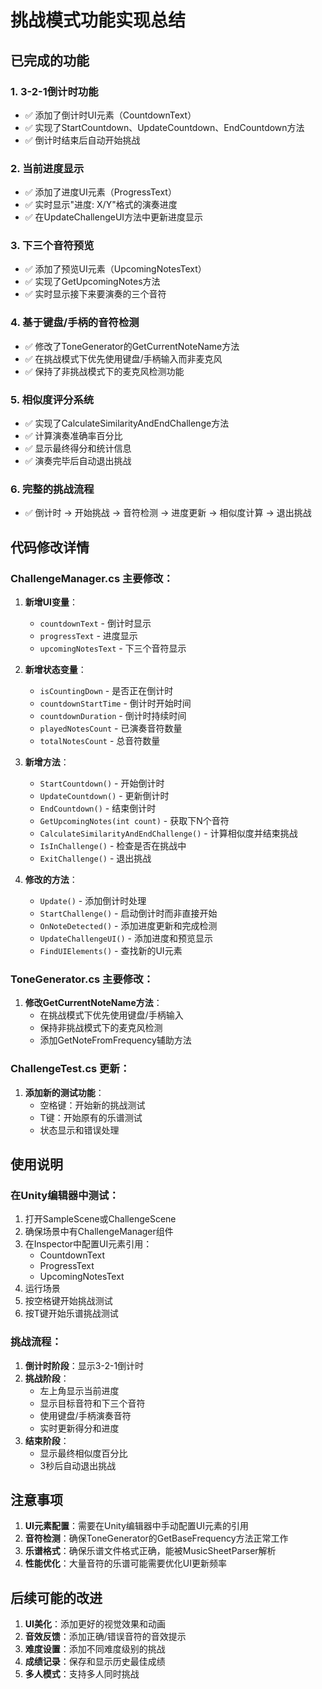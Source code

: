 # 挑战模式功能实现总结

## 已完成的功能

### 1. 3-2-1倒计时功能
- ✅ 添加了倒计时UI元素（CountdownText）
- ✅ 实现了StartCountdown、UpdateCountdown、EndCountdown方法
- ✅ 倒计时结束后自动开始挑战

### 2. 当前进度显示
- ✅ 添加了进度UI元素（ProgressText）
- ✅ 实时显示"进度: X/Y"格式的演奏进度
- ✅ 在UpdateChallengeUI方法中更新进度显示

### 3. 下三个音符预览
- ✅ 添加了预览UI元素（UpcomingNotesText）
- ✅ 实现了GetUpcomingNotes方法
- ✅ 实时显示接下来要演奏的三个音符

### 4. 基于键盘/手柄的音符检测
- ✅ 修改了ToneGenerator的GetCurrentNoteName方法
- ✅ 在挑战模式下优先使用键盘/手柄输入而非麦克风
- ✅ 保持了非挑战模式下的麦克风检测功能

### 5. 相似度评分系统
- ✅ 实现了CalculateSimilarityAndEndChallenge方法
- ✅ 计算演奏准确率百分比
- ✅ 显示最终得分和统计信息
- ✅ 演奏完毕后自动退出挑战

### 6. 完整的挑战流程
- ✅ 倒计时 → 开始挑战 → 音符检测 → 进度更新 → 相似度计算 → 退出挑战

## 代码修改详情

### ChallengeManager.cs 主要修改：
1. **新增UI变量**：
   - `countdownText` - 倒计时显示
   - `progressText` - 进度显示  
   - `upcomingNotesText` - 下三个音符显示

2. **新增状态变量**：
   - `isCountingDown` - 是否正在倒计时
   - `countdownStartTime` - 倒计时开始时间
   - `countdownDuration` - 倒计时持续时间
   - `playedNotesCount` - 已演奏音符数量
   - `totalNotesCount` - 总音符数量

3. **新增方法**：
   - `StartCountdown()` - 开始倒计时
   - `UpdateCountdown()` - 更新倒计时
   - `EndCountdown()` - 结束倒计时
   - `GetUpcomingNotes(int count)` - 获取下N个音符
   - `CalculateSimilarityAndEndChallenge()` - 计算相似度并结束挑战
   - `IsInChallenge()` - 检查是否在挑战中
   - `ExitChallenge()` - 退出挑战

4. **修改的方法**：
   - `Update()` - 添加倒计时处理
   - `StartChallenge()` - 启动倒计时而非直接开始
   - `OnNoteDetected()` - 添加进度更新和完成检测
   - `UpdateChallengeUI()` - 添加进度和预览显示
   - `FindUIElements()` - 查找新的UI元素

### ToneGenerator.cs 主要修改：
1. **修改GetCurrentNoteName方法**：
   - 在挑战模式下优先使用键盘/手柄输入
   - 保持非挑战模式下的麦克风检测
   - 添加GetNoteFromFrequency辅助方法

### ChallengeTest.cs 更新：
1. **添加新的测试功能**：
   - 空格键：开始新的挑战测试
   - T键：开始原有的乐谱测试
   - 状态显示和错误处理

## 使用说明

### 在Unity编辑器中测试：
1. 打开SampleScene或ChallengeScene
2. 确保场景中有ChallengeManager组件
3. 在Inspector中配置UI元素引用：
   - CountdownText
   - ProgressText  
   - UpcomingNotesText
4. 运行场景
5. 按空格键开始挑战测试
6. 按T键开始乐谱挑战测试

### 挑战流程：
1. **倒计时阶段**：显示3-2-1倒计时
2. **挑战阶段**：
   - 左上角显示当前进度
   - 显示目标音符和下三个音符
   - 使用键盘/手柄演奏音符
   - 实时更新得分和进度
3. **结束阶段**：
   - 显示最终相似度百分比
   - 3秒后自动退出挑战

## 注意事项

1. **UI元素配置**：需要在Unity编辑器中手动配置UI元素的引用
2. **音符检测**：确保ToneGenerator的GetBaseFrequency方法正常工作
3. **乐谱格式**：确保乐谱文件格式正确，能被MusicSheetParser解析
4. **性能优化**：大量音符的乐谱可能需要优化UI更新频率

## 后续可能的改进

1. **UI美化**：添加更好的视觉效果和动画
2. **音效反馈**：添加正确/错误音符的音效提示
3. **难度设置**：添加不同难度级别的挑战
4. **成绩记录**：保存和显示历史最佳成绩
5. **多人模式**：支持多人同时挑战